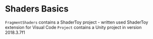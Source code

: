 # Shaders Basics

`FragmentShaders` contains a ShaderToy project - written used ShaderToy extension for Visual Code
`Project` contains a Unity project in version 2018.3.7f1